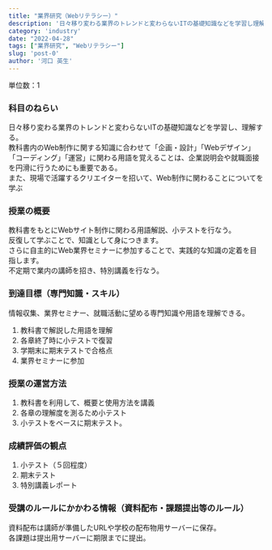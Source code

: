 ```yaml
---
title: "業界研究（Webリテラシー）"
description: '日々移り変わる業界のトレンドと変わらないITの基礎知識などを学習し理解する。'
category: 'industry'
date: "2022-04-28"
tags: ["業界研究", "Webリテラシー"]
slug: 'post-0'
author: '河口 英生'
---
```

<p>単位数：1</p>
<h3 class="title is-5">科目のねらい</h3>
<p>日々移り変わる業界のトレンドと変わらないITの基礎知識などを学習し、理解する。<br>
教科書内のWeb制作に関する知識に合わせて「企画・設計」「Webデザイン」「コーディング」「運営」に関わる用語を覚えることは、企業説明会や就職面接を円滑に行うためにも重要である。<br>
また、現場で活躍するクリエイターを招いて、Web制作に関わることについてを学ぶ</p>

<h3 class="title is-5">授業の概要</h3>
<p>教科書をもとにWebサイト制作に関わる用語解説、小テストを行なう。<br>
反復して学ぶことで、知識として身につきます。<br>
さらに自主的にWeb業界セミナーに参加することで、実践的な知識の定着を目指します。<br>
不定期で業内の講師を招き、特別講義を行なう。</p>

<h3 class="title is-5">到達目標（専門知識・スキル）</h3>
<p>情報収集、業界セミナー、就職活動に望める専門知識や用語を理解できる。</p>
<ol>
<li>教科書で解説した用語を理解</li>
<li>各章終了時に小テストで復習</li>
<li>学期末に期末テストで合格点</li>
<li>業界セミナーに参加</li>
</ol>

<h3 class="title is-5">授業の運営方法</h3>
<ol>
<li>教科書を利用して、概要と使用方法を講義</li>
<li>各章の理解度を測るため小テスト</li>
<li>小テストをベースに期末テスト。</li>
</ol>

<h3 class="title is-5">成績評価の観点</h3>

1. 小テスト（５回程度）
2. 期末テスト
3. 特別講義レポート

<h3 class="title is-5">受講のルールにかかわる情報（資料配布・課題提出等のルール）</h3>
<p>資料配布は講師が準備したURLや学校の配布物用サーバーに保存。<br>
各課題は提出用サーバーに期限までに提出。</p>